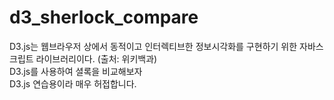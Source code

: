 # d3_sherlock_compare
D3.js는 웹브라우저 상에서 동적이고 인터렉티브한 정보시각화를 구현하기 위한 자바스크립트 라이브러리이다. \(출처: 위키백과) \
D3.js를 사용하여 셜록을 비교해보자\
D3.js 연습용이라 매우 허접합니다.
